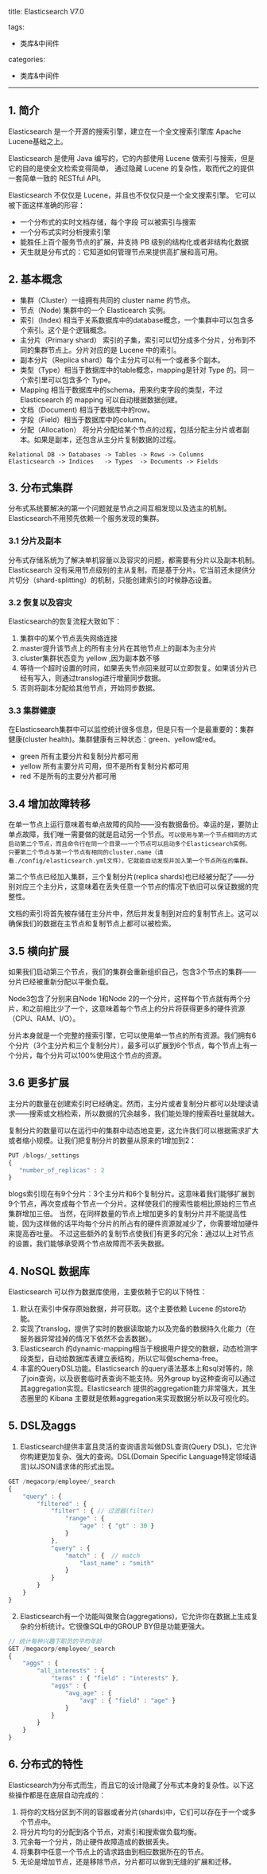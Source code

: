 title: Elasticsearch V7.0

tags:
  - 类库&中间件

categories:
  - 类库&中间件

---
## 1. 简介
Elasticsearch 是一个开源的搜索引擎，建立在一个全文搜索引擎库 Apache Lucene基础之上。

Elasticsearch 是使用 Java 编写的，它的内部使用 Lucene 做索引与搜索，但是它的目的是使全文检索变得简单， 通过隐藏 Lucene 的复杂性，取而代之的提供一套简单一致的 RESTful API。

Elasticsearch 不仅仅是 Lucene，并且也不仅仅只是一个全文搜索引擎。 它可以被下面这样准确的形容：
- 一个分布式的实时文档存储，每个字段 可以被索引与搜索
- 一个分布式实时分析搜索引擎
- 能胜任上百个服务节点的扩展，并支持 PB 级别的结构化或者非结构化数据
- 天生就是分布式的：它知道如何管理节点来提供高扩展和高可用。

## 2. 基本概念
- 集群（Cluster）一组拥有共同的 cluster name 的节点。
- 节点（Node) 集群中的一个 Elasticearch 实例。
- 索引（Index) 相当于关系数据库中的database概念，一个集群中可以包含多个索引。这个是个逻辑概念。
- 主分片（Primary shard） 索引的子集，索引可以切分成多个分片，分布到不同的集群节点上。分片对应的是 Lucene 中的索引。
- 副本分片（Replica shard）每个主分片可以有一个或者多个副本。
- 类型（Type）相当于数据库中的table概念，mapping是针对 Type 的。同一个索引里可以包含多个 Type。
- Mapping 相当于数据库中的schema，用来约束字段的类型，不过 Elasticsearch 的 mapping 可以自动根据数据创建。
- 文档（Document) 相当于数据库中的row。
- 字段（Field）相当于数据库中的column。
- 分配（Allocation） 将分片分配给某个节点的过程，包括分配主分片或者副本。如果是副本，还包含从主分片复制数据的过程。

```
Relational DB -> Databases -> Tables -> Rows -> Columns
Elasticsearch -> Indices   -> Types  -> Documents -> Fields
```

## 3. 分布式集群
分布式系统要解决的第一个问题就是节点之间互相发现以及选主的机制。 Elasticsearch不用预先依赖一个服务发现的集群。
### 3.1 分片及副本
分布式存储系统为了解决单机容量以及容灾的问题，都需要有分片以及副本机制。Elasticsearch 没有采用节点级别的主从复制，而是基于分片。它当前还未提供分片切分（shard-splitting）的机制，只能创建索引的时候静态设置。

### 3.2 恢复以及容灾
Elasticsearch的恢复流程大致如下：
1. 集群中的某个节点丢失网络连接
2. master提升该节点上的所有主分片在其他节点上的副本为主分片
3. cluster集群状态变为 yellow ,因为副本数不够
4. 等待一个超时设置的时间，如果丢失节点回来就可以立即恢复。如果该分片已经有写入，则通过translog进行增量同步数据。
5. 否则将副本分配给其他节点，开始同步数据。

### 3.3 集群健康
在Elasticsearch集群中可以监控统计很多信息，但是只有一个是最重要的：集群健康(cluster health)。集群健康有三种状态：green、yellow或red。
- green	所有主要分片和复制分片都可用
- yellow	所有主要分片可用，但不是所有复制分片都可用
- red	不是所有的主要分片都可用

## 3.4 增加故障转移
在单一节点上运行意味着有单点故障的风险——没有数据备份。幸运的是，要防止单点故障，我们唯一需要做的就是启动另一个节点。`可以使用与第一个节点相同的方式启动第二个节点，而且命令行在同一个目录——一个节点可以启动多个Elasticsearch实例。
只要第二个节点与第一个节点有相同的cluster.name（请看./config/elasticsearch.yml文件），它就能自动发现并加入第一个节点所在的集群。`

第二个节点已经加入集群，三个复制分片(replica shards)也已经被分配了——分别对应三个主分片，这意味着在丢失任意一个节点的情况下依旧可以保证数据的完整性。

文档的索引将首先被存储在主分片中，然后并发复制到对应的复制节点上。这可以确保我们的数据在主节点和复制节点上都可以被检索。

## 3.5 横向扩展
如果我们启动第三个节点，我们的集群会重新组织自己，包含3个节点的集群——分片已经被重新分配以平衡负载。

Node3包含了分别来自Node 1和Node 2的一个分片，这样每个节点就有两个分片，和之前相比少了一个，这意味着每个节点上的分片将获得更多的硬件资源（CPU、RAM、I/O）。

分片本身就是一个完整的搜索引擎，它可以使用单一节点的所有资源。我们拥有6个分片（3个主分片和三个复制分片），最多可以扩展到6个节点，每个节点上有一个分片，每个分片可以100%使用这个节点的资源。

## 3.6 更多扩展
主分片的数量在创建索引时已经确定。然而，主分片或者复制分片都可以处理读请求——搜索或文档检索，所以数据的冗余越多，我们能处理的搜索吞吐量就越大。

复制分片的数量可以在运行中的集群中动态地变更，这允许我们可以根据需求扩大或者缩小规模。让我们把复制分片的数量从原来的1增加到2：
```js
PUT /blogs/_settings
{
   "number_of_replicas" : 2
}
```
blogs索引现在有9个分片：3个主分片和6个复制分片。这意味着我们能够扩展到9个节点，再次变成每个节点一个分片。这样使我们的搜索性能相比原始的三节点集群增加三倍。
当然，在同样数量的节点上增加更多的复制分片并不能提高性能，因为这样做的话平均每个分片的所占有的硬件资源就减少了，你需要增加硬件来提高吞吐量。
不过这些额外的复制节点使我们有更多的冗余：通过以上对节点的设置，我们能够承受两个节点故障而不丢失数据。

## 4. NoSQL 数据库
Elasticsearch 可以作为数据库使用，主要依赖于它的以下特性：
1. 默认在索引中保存原始数据，并可获取。这个主要依赖 Lucene 的store功能。
2. 实现了translog，提供了实时的数据读取能力以及完备的数据持久化能力（在服务器异常挂掉的情况下依然不会丢数据）。
3. Elasticsearch 的dynamic-mapping相当于根据用户提交的数据，动态检测字段类型，自动给数据库表建立表结构，所以它叫做schema-free。
4. 丰富的QueryDSL功能。Elasticsearch 的query语法基本上和sql对等的，除了join查询，以及嵌套临时表查询不能支持。另外group by这种查询可以通过其aggregation实现。Elasticsearch 提供的aggregation能力非常强大，其生态圈里的 Kibana 主要就是依赖aggregation来实现数据分析以及可视化的。

## 5. DSL及aggs
1. Elasticsearch提供丰富且灵活的查询语言叫做DSL查询(Query DSL)，它允许你构建更加复杂、强大的查询。DSL(Domain Specific Language特定领域语言)以JSON请求体的形式出现。

```js
GET /megacorp/employee/_search
{
    "query" : {
        "filtered" : {
            "filter" : { // 过滤器(filter)
                "range" : {
                    "age" : { "gt" : 30 }
                }
            },
            "query" : {
                "match" : {  // match
                    "last_name" : "smith"
                }
            }
        }
    }
}
```
2. Elasticsearch有一个功能叫做聚合(aggregations)，它允许你在数据上生成复杂的分析统计。它很像SQL中的GROUP BY但是功能更强大。

```js
// 统计每种兴趣下职员的平均年龄
GET /megacorp/employee/_search
{
    "aggs" : {
        "all_interests" : {
            "terms" : { "field" : "interests" },
            "aggs" : {
                "avg_age" : {
                    "avg" : { "field" : "age" }
                }
            }
        }
    }
}
```
## 6. 分布式的特性
Elasticsearch为分布式而生，而且它的设计隐藏了分布式本身的复杂性。以下这些操作都是在底层自动完成的：
1. 将你的文档分区到不同的容器或者分片(shards)中，它们可以存在于一个或多个节点中。
2. 将分片均匀的分配到各个节点，对索引和搜索做负载均衡。
3. 冗余每一个分片，防止硬件故障造成的数据丢失。
4. 将集群中任意一个节点上的请求路由到相应数据所在的节点。
5. 无论是增加节点，还是移除节点，分片都可以做到无缝的扩展和迁移。
